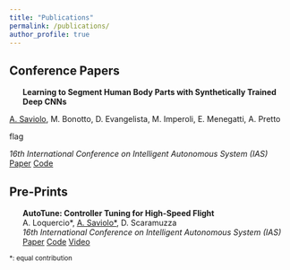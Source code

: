 ```yaml
---
title: "Publications"
permalink: /publications/
author_profile: true
---
```


<head>
<style>
div {
  text-align: left;
}
</style>
</head>
  
<!---
## Journal Papers:
-->

## Conference Papers


<div>
<ul style="list-style-type:square">
  <b>Learning to Segment Human Body Parts with Synthetically Trained Deep CNNs</b>
</ul>
</div>
<div color: rgba(0, 0, 0, 0.5)>
  <u>A. Saviolo</u>, M. Bonotto, D. Evangelista, M. Imperoli, E. Menegatti, A. Pretto
</div>

flag

<div style="text-align: justify">
  <i>16th International Conference on Intelligent Autonomous System (IAS)</i>
</div>
<div style="text-align: justify">
  <a href="https://arxiv.org/abs/2102.01460">Paper</a> <a href="https://github.com/AlessandroSaviolo/HBPSegmentation">Code</a>
</div>

## Pre-Prints

<ul style="list-style-type:square">
<div>
  <b>AutoTune: Controller Tuning for High-Speed Flight</b>
</div>
<div>
  A. Loquercio*, <u>A. Saviolo*</u>, D. Scaramuzza
</div>
<div style="text-align: justify">
  <i>16th International Conference on Intelligent Autonomous System (IAS)</i>
</div>
<div style="text-align: justify">
  <a href="https://arxiv.org/abs/2103.10698">Paper</a> <a href="https://github.com/uzh-rpg/mh_autotune">Code</a> <a href="https://www.youtube.com/watch?v=m2q_y7C01So&ab_channel=UZHRoboticsandPerceptionGroup">Video</a></li>
</div>
</ul>

<!---
## Workshop papers:
-->

<p><small>*: equal contribution</small></p>
